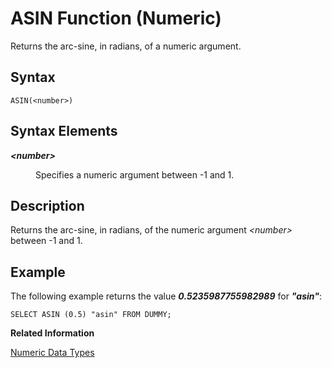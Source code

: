 <!-- loio20daebda751910148c77ac06bb049df2 -->

# ASIN Function \(Numeric\)

Returns the arc-sine, in radians, of a numeric argument.



<a name="loio20daebda751910148c77ac06bb049df2__sql_function_asin_1sql_function_asin_syntax"/>

## Syntax

```
ASIN(<number>)
```



## Syntax Elements


<dl>
<dt><b>

*<number\>*

</b></dt>
<dd>

Specifies a numeric argument between -1 and 1.



</dd>
</dl>



<a name="loio20daebda751910148c77ac06bb049df2__sql_function_asin_1sql_function_asin_description"/>

## Description

Returns the arc-sine, in radians, of the numeric argument *<number\>* between -1 and 1.



<a name="loio20daebda751910148c77ac06bb049df2__sql_function_asin_1sql_function_asin_examples"/>

## Example

The following example returns the value ***0.5235987755982989*** for ***"asin"***:

```
SELECT ASIN (0.5) "asin" FROM DUMMY;
```

**Related Information**  


[Numeric Data Types](../numeric-data-types-4ee2f26.md "Numeric data types are used to store numeric information.")

